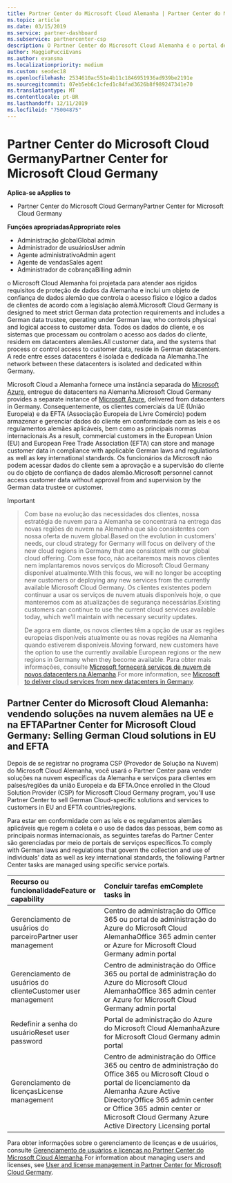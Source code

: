 ```yaml
---
title: Partner Center do Microsoft Cloud Alemanha | Partner Center do Microsoft Cloud Alemanha
ms.topic: article
ms.date: 03/15/2019
ms.service: partner-dashboard
ms.subservice: partnercenter-csp
description: O Partner Center do Microsoft Cloud Alemanha é o portal de negócios para parceiros da Microsoft que querem oferecer soluções na nuvem da Microsoft para clientes em países da UE e da EFTA.
author: MaggiePucciEvans
ms.author: evansma
ms.localizationpriority: medium
ms.custom: seodec18
ms.openlocfilehash: 2534610ac551e4b11c1846951936ad939be2191e
ms.sourcegitcommit: 07eb5eb6c1cfed1c84fad3626b8f989247341e70
ms.translationtype: MT
ms.contentlocale: pt-BR
ms.lasthandoff: 12/11/2019
ms.locfileid: "75004875"
---
```

# <a name="partner-center-for-microsoft-cloud-germany"></a><span data-ttu-id="f1475-103">Partner Center do Microsoft Cloud Germany</span><span class="sxs-lookup"><span data-stu-id="f1475-103">Partner Center for Microsoft Cloud Germany</span></span>

<span data-ttu-id="f1475-104">**Aplica-se a**</span><span class="sxs-lookup"><span data-stu-id="f1475-104">**Applies to**</span></span>

-  <span data-ttu-id="f1475-105">Partner Center do Microsoft Cloud Germany</span><span class="sxs-lookup"><span data-stu-id="f1475-105">Partner Center for Microsoft Cloud Germany</span></span>

<span data-ttu-id="f1475-106">**Funções apropriadas**</span><span class="sxs-lookup"><span data-stu-id="f1475-106">**Appropriate roles**</span></span>
-   <span data-ttu-id="f1475-107">Administração global</span><span class="sxs-lookup"><span data-stu-id="f1475-107">Global admin</span></span>
-   <span data-ttu-id="f1475-108">Administrador de usuários</span><span class="sxs-lookup"><span data-stu-id="f1475-108">User admin</span></span>
-   <span data-ttu-id="f1475-109">Agente administrativo</span><span class="sxs-lookup"><span data-stu-id="f1475-109">Admin agent</span></span>
-   <span data-ttu-id="f1475-110">Agente de vendas</span><span class="sxs-lookup"><span data-stu-id="f1475-110">Sales agent</span></span>
-   <span data-ttu-id="f1475-111">Administrador de cobrança</span><span class="sxs-lookup"><span data-stu-id="f1475-111">Billing admin</span></span>

<span data-ttu-id="f1475-112">o Microsoft Cloud Alemanha foi projetada para atender aos rígidos requisitos de proteção de dados da Alemanha e inclui um objeto de confiança de dados alemão que controla o acesso físico e lógico a dados de clientes de acordo com a legislação alemã.</span><span class="sxs-lookup"><span data-stu-id="f1475-112">Microsoft Cloud Germany is designed to meet strict German data protection requirements and includes a German data trustee, operating under German law, who controls physical and logical access to customer data.</span></span> <span data-ttu-id="f1475-113">Todos os dados do cliente, e os sistemas que processam ou controlam o acesso aos dados do cliente, residem em datacenters alemães.</span><span class="sxs-lookup"><span data-stu-id="f1475-113">All customer data, and the systems that process or control access to customer data, reside in German datacenters.</span></span> <span data-ttu-id="f1475-114">A rede entre esses datacenters é isolada e dedicada na Alemanha.</span><span class="sxs-lookup"><span data-stu-id="f1475-114">The network between these datacenters is isolated and dedicated within Germany.</span></span>

<span data-ttu-id="f1475-115">Microsoft Cloud a Alemanha fornece uma instância separada do [Microsoft Azure](https://go.microsoft.com/fwlink/?linkid=847992), entregue de datacenters na Alemanha.</span><span class="sxs-lookup"><span data-stu-id="f1475-115">Microsoft Cloud Germany provides a separate instance of [Microsoft Azure](https://go.microsoft.com/fwlink/?linkid=847992), delivered from datacenters in Germany.</span></span> <span data-ttu-id="f1475-116">Consequentemente, os clientes comerciais da UE (União Europeia) e da EFTA (Associação Europeia de Livre Comércio) podem armazenar e gerenciar dados do cliente em conformidade com as leis e os regulamentos alemães aplicáveis, bem como as principais normas internacionais.</span><span class="sxs-lookup"><span data-stu-id="f1475-116">As a result, commercial customers in the European Union (EU) and European Free Trade Association (EFTA) can store and manage customer data in compliance with applicable German laws and regulations as well as key international standards.</span></span> <span data-ttu-id="f1475-117">Os funcionários da Microsoft não podem acessar dados do cliente sem a aprovação e a supervisão do cliente ou do objeto de confiança de dados alemão.</span><span class="sxs-lookup"><span data-stu-id="f1475-117">Microsoft personnel cannot access customer data without approval from and supervision by the German data trustee or customer.</span></span>

> [!IMPORTANT]

> <span data-ttu-id="f1475-118">Com base na evolução das necessidades dos clientes, nossa estratégia de nuvem para a Alemanha se concentrará na entrega das novas regiões de nuvem na Alemanha que são consistentes com nossa oferta de nuvem global.</span><span class="sxs-lookup"><span data-stu-id="f1475-118">Based on the evolution in customers' needs, our cloud strategy for Germany will focus on delivery of the new cloud regions in Germany that are consistent with our global cloud offering.</span></span> <span data-ttu-id="f1475-119">Com esse foco, não aceitaremos mais novos clientes nem implantaremos novos serviços do Microsoft Cloud Germany disponível atualmente.</span><span class="sxs-lookup"><span data-stu-id="f1475-119">With this focus, we will no longer be accepting new customers or deploying any new services from the currently available Microsoft Cloud Germany.</span></span> <span data-ttu-id="f1475-120">Os clientes existentes podem continuar a usar os serviços de nuvem atuais disponíveis hoje, o que manteremos com as atualizações de segurança necessárias.</span><span class="sxs-lookup"><span data-stu-id="f1475-120">Existing customers can continue to use the current cloud services available today, which we'll maintain with necessary security updates.</span></span> 
> 
> <span data-ttu-id="f1475-121">De agora em diante, os novos clientes têm a opção de usar as regiões europeias disponíveis atualmente ou as novas regiões na Alemanha quando estiverem disponíveis.</span><span class="sxs-lookup"><span data-stu-id="f1475-121">Moving forward, new customers have the option to use the currently available European regions or the new regions in Germany when they become available.</span></span> <span data-ttu-id="f1475-122">Para obter mais informações, consulte [Microsoft fornecerá serviços de nuvem de novos datacenters na Alemanha](https://news.microsoft.com/europe/2018/08/31/microsoft-to-deliver-cloud-services-from-new-datacentres-in-germany-in-2019-to-meet-evolving-customer-needs/).</span><span class="sxs-lookup"><span data-stu-id="f1475-122">For more information, see [Microsoft to deliver cloud services from new datacenters in Germany](https://news.microsoft.com/europe/2018/08/31/microsoft-to-deliver-cloud-services-from-new-datacentres-in-germany-in-2019-to-meet-evolving-customer-needs/).</span></span> 

## <a name="partner-center-for-microsoft-cloud-germany-selling-german-cloud-solutions-in-eu-and-efta"></a><span data-ttu-id="f1475-123">Partner Center do Microsoft Cloud Alemanha: vendendo soluções na nuvem alemães na UE e na EFTA</span><span class="sxs-lookup"><span data-stu-id="f1475-123">Partner Center for Microsoft Cloud Germany: Selling German Cloud solutions in EU and EFTA</span></span>

<span data-ttu-id="f1475-124">Depois de se registrar no programa CSP (Provedor de Solução na Nuvem) do Microsoft Cloud Alemanha, você usará o Partner Center para vender soluções na nuvem específicas da Alemanha e serviços para clientes em países/regiões da união Europeia e da EFTA.</span><span class="sxs-lookup"><span data-stu-id="f1475-124">Once enrolled in the Cloud Solution Provider (CSP) for Microsoft Cloud Germany program, you'll use Partner Center to sell German Cloud-specific solutions and services to customers in EU and EFTA countries/regions.</span></span> 

<span data-ttu-id="f1475-125">Para estar em conformidade com as leis e os regulamentos alemães aplicáveis que regem a coleta e o uso de dados das pessoas, bem como as principais normas internacionais, as seguintes tarefas do Partner Center são gerenciadas por meio de portais de serviços específicos.</span><span class="sxs-lookup"><span data-stu-id="f1475-125">To comply with German laws and regulations that govern the collection and use of individuals' data as well as key international standards, the following Partner Center tasks are managed using specific service portals.</span></span> 

<span data-ttu-id="f1475-126">Recurso ou funcionalidade</span><span class="sxs-lookup"><span data-stu-id="f1475-126">Feature or capability</span></span> | <span data-ttu-id="f1475-127">Concluir tarefas em</span><span class="sxs-lookup"><span data-stu-id="f1475-127">Complete tasks in</span></span>
:--- | :---
<span data-ttu-id="f1475-128">Gerenciamento de usuários do parceiro</span><span class="sxs-lookup"><span data-stu-id="f1475-128">Partner user management</span></span> | <span data-ttu-id="f1475-129">Centro de administração do Office 365 ou portal de administração do Azure do Microsoft Cloud Alemanha</span><span class="sxs-lookup"><span data-stu-id="f1475-129">Office 365 admin center or Azure for Microsoft Cloud Germany admin portal</span></span>
<span data-ttu-id="f1475-130">Gerenciamento de usuários do cliente</span><span class="sxs-lookup"><span data-stu-id="f1475-130">Customer user management</span></span> | <span data-ttu-id="f1475-131">Centro de administração do Office 365 ou portal de administração do Azure do Microsoft Cloud Alemanha</span><span class="sxs-lookup"><span data-stu-id="f1475-131">Office 365 admin center or Azure for Microsoft Cloud Germany admin portal</span></span>
<span data-ttu-id="f1475-132">Redefinir a senha do usuário</span><span class="sxs-lookup"><span data-stu-id="f1475-132">Reset user password</span></span> | <span data-ttu-id="f1475-133">Portal de administração do Azure do Microsoft Cloud Alemanha</span><span class="sxs-lookup"><span data-stu-id="f1475-133">Azure for Microsoft Cloud Germany admin portal</span></span>
<span data-ttu-id="f1475-134">Gerenciamento de licenças</span><span class="sxs-lookup"><span data-stu-id="f1475-134">License management</span></span> | <span data-ttu-id="f1475-135">Centro de administração do Office 365 ou centro de administração do Office 365 ou Microsoft Cloud o portal de licenciamento da Alemanha Azure Active Directory</span><span class="sxs-lookup"><span data-stu-id="f1475-135">Office 365 admin center or Office 365 admin center or Microsoft Cloud Germany Azure Active Directory Licensing portal</span></span>


<span data-ttu-id="f1475-136">Para obter informações sobre o gerenciamento de licenças e de usuários, consulte [Gerenciamento de usuários e licenças no Partner Center do Microsoft Cloud Alemanha](user-management-in-partner-center-for-microsoft-cloud-germany.md).</span><span class="sxs-lookup"><span data-stu-id="f1475-136">For information about managing users and licenses, see [User and license management in Partner Center for Microsoft Cloud Germany](user-management-in-partner-center-for-microsoft-cloud-germany.md).</span></span>


